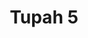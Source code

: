 ---
title: 'Tupah 5'
description: ''
credit: 'Place Holder'
style: 'Modern'
project: 'Tupah'
type: 'photo'
pathToImage: '/gallery/tupah-5.jpg'
...